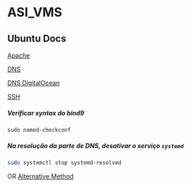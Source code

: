 # ASI_VMS

## Ubuntu Docs
[Apache](https://ubuntu.com/server/docs/web-servers-apache)

[DNS](https://ubuntu.com/server/docs/service-domain-name-service-dns)

[DNS DigitalOcean](https://www.digitalocean.com/community/tutorials/how-to-configure-bind-as-a-private-network-dns-server-on-ubuntu-20-04)

[SSH](https://www.ssh.com/academy/ssh/copy-id#setting-up-public-key-authentication)

##### Verificar syntax do bind9
```
sudo named-checkconf
```

##### Na resolução da parte de DNS, desativar o serviço `systemd`
```sh
sudo systemctl stop systemd-resolved
```

OR [Alternative Method](https://user-images.githubusercontent.com/66122667/215534677-7e9be64f-461f-489c-957a-df47dc1b48c6.png)

